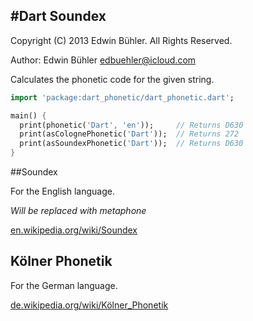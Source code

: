  #Dart Soundex
---

Copyright (C) 2013 Edwin Bühler. All Rights Reserved.

Author: Edwin Bühler <edbuehler@icloud.com>


Calculates the phonetic code for the given string.

```dart
import 'package:dart_phonetic/dart_phonetic.dart';

main() {
  print(phonetic('Dart', 'en'));     // Returns D630
  print(asColognePhonetic('Dart'));  // Returns 272
  print(asSoundexPhonetic('Dart'));  // Returns D630
}
```

##Soundex

For the English language.

*Will be replaced with metaphone*

[en.wikipedia.org/wiki/Soundex](http://en.wikipedia.org/wiki/Soundex)


## Kölner Phonetik

For the German language.

[de.wikipedia.org/wiki/Kölner_Phonetik](http://de.wikipedia.org/wiki/Kölner_Phonetik)



